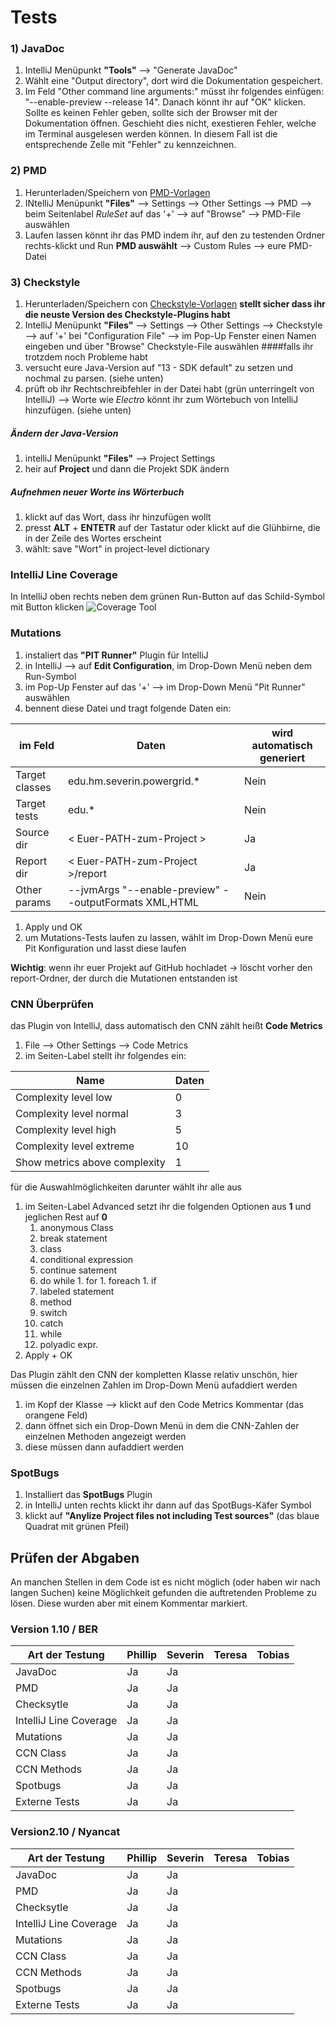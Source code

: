 # Tests

### 1) JavaDoc 
1. IntelliJ Menüpunkt **"Tools"** --> "Generate JavaDoc"
1. Wählt eine "Output directory", dort wird die Dokumentation gespeichert.
1. Im Feld "Other command line arguments:" müsst ihr folgendes einfügen: "--enable-preview --release 14". Danach könnt ihr auf "OK" klicken. Sollte es keinen Fehler geben, sollte sich der Browser mit der Dokumentation öffnen. Geschieht dies nicht, exestieren Fehler, welche im Terminal ausgelesen werden können. In diesem Fall ist die entsprechende Zelle mit "Fehler" zu kennzeichnen.

### 2) PMD
1. Herunterladen/Speichern von [PMD-Vorlagen](https://sol.cs.hm.edu/course/st/download.do?filename=pmd.xml&mimetype=text/xml "Schiedermeier-PMD")
1. INtelliJ Menüpunkt **"Files"** --> Settings --> Other Settings --> PMD --> beim Seitenlabel *RuleSet* auf das '+' --> auf "Browse" --> PMD-File auswählen
1. Laufen lassen könnt ihr das PMD indem ihr, auf den zu testenden Ordner rechts-klickt und Run **PMD auswählt** --> Custom Rules --> eure PMD-Datei

### 3) Checkstyle
1. Herunterladen/Speichern con [Checkstyle-Vorlagen](https://sol.cs.hm.edu/course/st/download.do?filename=checkstyle.xml&mimetype=text/xml "Schiedermeier Checkstyle")
**stellt sicher dass ihr die neuste Version des Checkstyle-Plugins habt**
1. IntelliJ Menüpunkt **"Files"** --> Settings --> Other Settings --> Checkstyle --> auf '+' bei "Configuration File" --> im Pop-Up Fenster einen Namen eingeben und über "Browse" Checkstyle-File auswählen
####falls ihr trotzdem noch Probleme habt
1. versucht eure Java-Version auf "13 - SDK default" zu setzen und nochmal zu parsen. (siehe unten)
1. prüft ob ihr Rechtschreibfehler in der Datei habt (grün unterringelt von IntelliJ) --> Worte wie *Electro* könnt ihr zum Wörtebuch von IntelliJ hinzufügen. (siehe unten)
##### Ändern der Java-Version
1. intelliJ Menüpunkt **"Files"** --> Project Settings
1. heir auf **Project** und dann die Projekt SDK ändern
##### Aufnehmen neuer Worte ins Wörterbuch
1. klickt auf das Wort, dass ihr hinzufügen wollt
1. presst **ALT** + **ENTETR** auf der Tastatur oder klickt auf die Glühbirne, die in der Zeile des Wortes erscheint 
1. wählt: save "Wort" in project-level dictionary

### IntelliJ Line Coverage
In IntelliJ oben rechts neben dem grünen Run-Button auf das Schild-Symbol mit Button klicken
![Coverage Tool](https://i.stack.imgur.com/sW22A.gif)

### Mutations
1. instaliert das **"PIT Runner"** Plugin für IntelliJ
1. in IntelliJ --> auf **Edit Configuration**, im Drop-Down Menü neben dem Run-Symbol
1. im Pop-Up Fenster auf das '+' --> im Drop-Down Menü "Pit Runner" auswählen
1. bennent diese Datei und tragt folgende Daten ein:

|im Feld | Daten | wird automatisch generiert |
| --- | --- | --- |
| Target classes | edu.hm.severin.powergrid.* | Nein |
| Target tests | edu.* | Nein |
| Source dir | < Euer-PATH-zum-Project > | Ja |
| Report dir | < Euer-PATH-zum-Project >/report | Ja |
| Other params | --jvmArgs "--enable-preview" --outputFormats XML,HTML | Nein |
      
1. Apply und OK
1. um Mutations-Tests laufen zu lassen, wählt im Drop-Down Menü eure Pit Konfiguration und lasst diese laufen

**Wichtig**: wenn ihr euer Projekt auf GitHub hochladet -> löscht vorher den report-Ordner, der durch die Mutationen entstanden ist

### CNN Überprüfen
das Plugin von IntelliJ, dass automatisch den CNN zählt heißt **Code Metrics**
1. File --> Other Settings --> Code Metrics
1. im Seiten-Label stellt ihr folgendes ein:

|Name | Daten |
|--- | --- |
| Complexity level low | 0|
| Complexity level normal | 3 |
| Complexity level high | 5 |
| Complexity level extreme | 10 |
| Show metrics above complexity | 1|

für die Auswahlmöglichkeiten darunter wählt ihr alle aus
1. im Seiten-Label Advanced setzt ihr die folgenden Optionen aus **1** und jeglichen Rest auf **0**
      1. anonymous Class
      1. break statement
      1. class
      1. conditional expression
      1. continue satement
      1. do while
       1. for
       1. foreach
       1. if
      1. labeled statement
      1. method
      1. switch
      1. catch
      1. while
      1. polyadic expr.
1. Apply + OK

Das Plugin zählt den CNN der kompletten Klasse relativ unschön, hier müssen die einzelnen Zahlen im Drop-Down Menü aufaddiert werden
1. im Kopf der Klasse --> klickt auf den Code Metrics Kommentar (das orangene Feld) 
1. dann öffnet sich ein Drop-Down Menü in dem die CNN-Zahlen der einzelnen Methoden angezeigt werden
1. diese müssen dann aufaddiert werden

### SpotBugs
1. Installiert das **SpotBugs** Plugin
1. in IntelliJ unten rechts klickt ihr dann auf das SpotBugs-Käfer Symbol
1. klickt auf **"Anylize Project files not including Test sources"** (das blaue Quadrat mit grünen Pfeil)

## Prüfen der Abgaben
An manchen Stellen in dem Code ist es nicht möglich (oder haben wir nach langen Suchen) keine Möglichkeit gefunden die auftretenden Probleme zu lösen. Diese wurden aber mit einem Kommentar markiert.

### Version 1.10 / BER
| Art der Testung           | Phillip   | Severin   | Teresa   | Tobias    |
| ---                       | ---       | ---       | ---       | ---       |
| JavaDoc                   |    Ja   |   Ja  |     |      |
| PMD                       |    Ja   |  Ja    |      |      |
| Checksytle                |    Ja   |  Ja    |      |      |
| IntelliJ Line Coverage    |    Ja   |  Ja    |      |      |
| Mutations                 |    Ja   |   Ja   |      |      |
| CCN Class                 |    Ja   |   Ja   |      |      |
| CCN Methods               |    Ja   |   Ja   |      |      |
| Spotbugs               |    Ja   |   Ja   |      |      |
| Externe Tests             |    Ja   |  Ja    |      |       |


### Version2.10 / Nyancat
| Art der Testung           | Phillip   | Severin   | Teresa   | Tobias    |
| ---                       | ---       | ---       | ---       | ---       |
| JavaDoc                   |    Ja   |   Ja |     |      |
| PMD                       |    Ja   |   Ja   |      |      |
| Checksytle                |    Ja   |   Ja   |      |      |
| IntelliJ Line Coverage    |    Ja   |   Ja   |      |      |
| Mutations                 |    Ja   |   Ja   |      |      |
| CCN Class                 |    Ja   |   Ja   |      |      |
| CCN Methods               |    Ja   |   Ja   |      |      |
| Spotbugs               |    Ja   |   Ja   |      |      |
| Externe Tests             |    Ja   |  Ja    |      |       |


